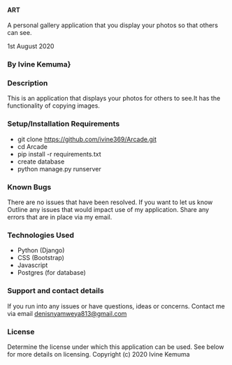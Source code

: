 #### ART

A personal gallery application that you display your photos so that others can see.

1st August 2020

### By Ivine Kemuma}

### Description
 This is an application that displays your photos for others to see.It has the functionality of copying images.

### Setup/Installation Requirements

* git clone https://github.com/ivine369/Arcade.git
* cd Arcade
* pip install -r requirements.txt
* create database
* python manage.py runserver

### Known Bugs

 There are no issues that have been resolved. If you want to let us know Outline any issues that would impact use of my application. Share any errors that are in place via my email.

### Technologies Used

* Python (Django)
* CSS (Bootstrap)
* Javascript
* Postgres (for database)

### Support and contact details

If you run into any issues or have questions, ideas or concerns. Contact me via email denisnyamweya813@gmail.com

### License

Determine the license under which this application can be used. See below for more details on licensing.
Copyright (c) 2020
Ivine Kemuma
